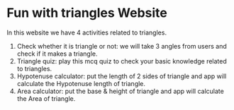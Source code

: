 # Fun with triangles Website

In this website we have 4 activities related to triangles.

1. Check whether it is triangle or not: we will take 3 angles from users and check if it makes a triangle.
2. Triangle quiz: play this mcq quiz to check your basic knowledge related to triangles.
3. Hypotenuse calculator: put the length of 2 sides of triangle and app will calculate the Hypotenuse length of triangle.
4. Area calculator: put the base & height of triangle and app will calculate the Area of triangle.
